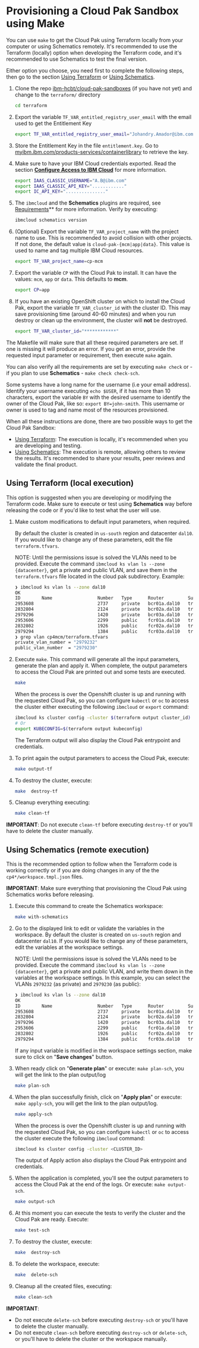 # Provisioning a Cloud Pak Sandbox using Make

You can use `make` to get the Cloud Pak using Terraform locally from your computer or using Schematics remotely. It's recommended to use the Terraform (locally) option when developing the Terraform code, and it's recommended to use Schematics to test the final version.

Either option you choose, you need first to complete the following steps, then go to the section [Using Terraform](#using-terraform-local-execution) or [Using Schematics](#using-schematics-remote-execution).

1. Clone the repo [ibm-hcbt/cloud-pak-sandboxes](https://github.com/ibm-hcbt/cloud-pak-sandboxes) (if you have not yet) and change to the `terraform/` directory

   ```bash
   cd terraform
   ```

2. Export the variable `TF_VAR_entitled_registry_user_email` with the email used to get the Entitlement Key

   ```bash
   export TF_VAR_entitled_registry_user_email="Johandry.Amador@ibm.com"
   ```

3. Store the Entitlement Key in the file `entitlement.key`. Go to
   [myibm.ibm.com/products-services/containerlibrary](https://myibm.ibm.com/products-services/containerlibrary) to retrieve the key.

4. Make sure to have your IBM Cloud credentials exported. Read the section **[Configure Access to IBM Cloud](./README.md#configure-access-to-ibm-cloud)** for more information.

   ```bash
   export IAAS_CLASSIC_USERNAME="A.B@ibm.com"
   export IAAS_CLASSIC_API_KEY="............"
   export IC_API_KEY="..............."
   ```

5. The `ibmcloud` and the **Schematics** plugins are required, see [Requirements](./README.md#requirements)\*\* for more information. Verify by executing:

   ```bash
   ibmcloud schematics version
   ```

6. (Optional) Export the variable `TF_VAR_project_name` with the project name to use. This is recommended to avoid collision with other projects. If not done, the default value is `cloud-pak-{mcm|app|data}`. This value is used to name and tag multiple IBM Cloud resources.

   ```bash
   export TF_VAR_project_name=cp-mcm
   ```

7. Export the variable `CP` with the Cloud Pak to install. It can have the values: `mcm`, `app` or `data`. This defaults to **mcm**.

   ```bash
   export CP=app
   ```

8. If you have an existing OpenShift cluster on which to install the Cloud Pak, export the variable `TF_VAR_cluster_id` with the cluster ID. This may save provisioning time (around 40-60 minutes) and when you run destroy or clean up the environment, the cluster will **not** be destroyed.

   ```bash
   export TF_VAR_cluster_id="************"
   ```

The Makefile will make sure that all these required parameters are set. If one is missing it will produce an error. If you get an error, provide the requested input parameter or requirement, then execute `make` again.

You can also verify all the requirements are set by executing `make check` or - if you plan to use **Schematics** - `make check check-sch`.

Some systems have a long name for the username (i.e your email address). Identify your username executing `echo $USER`, if it has more than 10 characters, export the variable `BY` with the desired username to identify the owner of the Cloud Pak, like so: `export BY=john-smith`. This username or owner is used to tag and name most of the resources provisioned.

When all these instructions are done, there are two possible ways to get the Cloud Pak Sandbox:

- [Using Terraform](#using-terraform-local-execution): The execution is locally, it's recommended when you are developing and testing.
- [Using Schematics](#using-schematics-remote-execution): The execution is remote, allowing others to review the results. It's recommended to share your results, peer reviews and validate the final product.

## Using Terraform (local execution)

This option is suggested when you are developing or modifying the Terraform code. Make sure to execute or test using **Schematics** way before releasing the code or if you'd like to test what the user will use.

1. Make custom modifications to default input parameters, when required.

   By default the cluster is created in `us-south` region and datacenter `dal10`. If you would like to change any of these parameters, edit the file `terraform.tfvars`.

   NOTE: Until the permissions issue is solved the VLANs need to be provided. Execute the command `ibmcloud ks vlan ls --zone {datacenter}`, get a private and public VLAN, and save them in the `terraform.tfvars` file located in the cloud pak subdirectory. Example:

   ```bash
   ❯ ibmcloud ks vlan ls --zone dal10
   OK
   ID        Name                 Number   Type      Router         Supports Virtual Workers
   2953608                        2737     private   bcr01a.dal10   true
   2832804                        2124     private   bcr02a.dal10   true
   2979296                        1420     private   bcr03a.dal10   true
   2953606                        2299     public    fcr01a.dal10   true
   2832802                        1926     public    fcr02a.dal10   true
   2979294                        1384     public    fcr03a.dal10   true
   ❯ grep vlan cp4mcm/terraform.tfvars
   private_vlan_number = "2979232"
   public_vlan_number  = "2979230"
   ```

2. Execute `make`. This command will generate all the input parameters, generate the plan and apply it. When complete, the output parameters to access the Cloud Pak are printed out and some tests are executed.

   ```bash
   make
   ```

   When the process is over the Openshift cluster is up and running with the requested Cloud Pak, so you can configure `kubectl` or `oc` to access the cluster either executing the following `ibmcloud` or `export` command:

   ```bash
   ibmcloud ks cluster config -cluster $(terraform output cluster_id)
   # Or
   export KUBECONFIG=$(terraform output kubeconfig)
   ```

   The Terraform output will also display the Cloud Pak entrypoint and credentials.

3. To print again the output parameters to access the Cloud Pak, execute:

   ```bash
   make output-tf
   ```

4. To destroy the cluster, execute:

   ```bash
   make  destroy-tf
   ```

5. Cleanup everything executing:

   ```bash
   make clean-tf
   ```

**IMPORTANT**: Do not execute `clean-tf` before executing `destroy-tf` or you'll have to delete the cluster manually.

## Using Schematics (remote execution)

This is the recommended option to follow when the Terraform code is working correctly or if you are doing changes in any of the the `cp4*/workspace.tmpl.json` files.

**IMPORTANT**: Make sure everything that provisioning the Cloud Pak using Schematics works before releasing.

1. Execute this command to create the Schematics workspace:

   ```bash
   make with-schematics
   ```

2. Go to the displayed link to edit or validate the variables in the workspace. By default the cluster is created on `us-south` region and datacenter `dal10`. If you would like to change any of these parameters, edit the variables at the workspace settings.

   NOTE: Until the permissions issue is solved the VLANs need to be provided. Execute the command `ibmcloud ks vlan ls --zone {datacenter}`, get a private and public VLAN, and write them down in the variables at the workspace settings. In this example, you can select the VLANs `2979232` (as private) and `2979230` (as public):

   ```bash
   ❯ ibmcloud ks vlan ls --zone dal10
   OK
   ID        Name                 Number   Type      Router         Supports Virtual Workers
   2953608                        2737     private   bcr01a.dal10   true
   2832804                        2124     private   bcr02a.dal10   true
   2979296                        1420     private   bcr03a.dal10   true
   2953606                        2299     public    fcr01a.dal10   true
   2832802                        1926     public    fcr02a.dal10   true
   2979294                        1384     public    fcr03a.dal10   true
   ```

   If any input variable is modified in the workspace settings section, make sure to click on "**Save changes**" button.

3. When ready click on "**Generate plan**" or execute: `make plan-sch`, you will get the link to the plan output/log

   ```bash
   make plan-sch
   ```

4. When the plan successfully finish, click on "**Apply plan**" or execute: `make apply-sch`, you will get the link to the plan output/log.

   ```bash
   make apply-sch
   ```

   When the process is over the Openshift cluster is up and running with the requested Cloud Pak, so you can configure `kubectl` or `oc` to access the cluster execute the following `ibmcloud` command:

   ```bash
   ibmcloud ks cluster config -cluster <CLUSTER_ID>
   ```

   The output of Apply action also displays the Cloud Pak entrypoint and credentials.

5. When the application is completed, you'll see the output parameters to access the Cloud Pak at the end of the logs. Or execute: `make output-sch`.

   ```bash
   make output-sch
   ```

6. At this moment you can execute the tests to verify the cluster and the Cloud Pak are ready. Execute:

   ```bash
   make test-sch
   ```

7. To destroy the cluster, execute:

   ```bash
   make  destroy-sch
   ```

8. To delete the workspace, execute:

   ```bash
   make  delete-sch
   ```

9. Cleanup all the created files, executing:

   ```bash
   make clean-sch
   ```

**IMPORTANT**:

- Do not execute `delete-sch` before executing `destroy-sch` or you'll have to delete the cluster manually.
- Do not execute `clean-sch` before executing `destroy-sch` or `delete-sch`, or you'll have to delete the cluster or the workspace manually.
